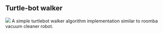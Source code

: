 ## Turtle-bot walker
<a href='https://github.com/rishchou/turtlebot_walker/blob/master/LICENSE'><img src='https://img.shields.io/badge/License-MIT-brightgreen.svg'/></a>
A simple turtlebot walker algorithm implementation similar to roomba vacuum cleaner robot.
